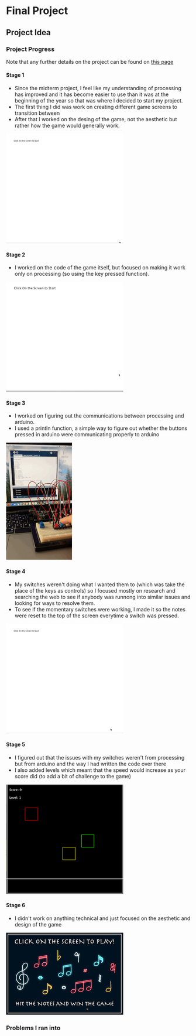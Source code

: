 # Final Project

## Project Idea

### Project Progress

Note that any further details on the project can be found on [this page](https://github.com/AalyaSharaf/intro-to-IM/blob/master/finalProject/journal.md)

#### Stage 1
- Since the midterm project, I feel like my understanding of processing has improved and it has become easier to use than it was at the beginning of the year so that was where I decided to start my project.
- The first thing I did was work on creating different game screens to transition between
- After that I worked on the desing of the game, not the aesthetic but rather how the game would generally work.

![](media/day1.gif)

#### Stage 2
- I worked on the code of the game itself, but focused on making it work only on processing (so using the key pressed function). 

![](media/day2.gif)

#### Stage 3
- I worked on figuring out the communications between processing and arduino.
- I used a println function, a simple way to figure out whether the buttons pressed in arduino were communicating properly to arduino

![](media/day3.gif)

#### Stage 4
- My switches weren't doing what I wanted them to (which was take the place of the keys as controls) so I focused mostly on research and searching the web to see if anybody was runnong into similar issues and looking for ways to resolve them.
- To see if the momentary switches were working, I made it so the notes were reset to the top of the screen everytime a switch was pressed.

![](media/day4.gif)

#### Stage 5
- I figured out that the issues with my switches weren't from processing but from arduino and the way I had written the code over there
- I also added levels which meant that the speed would increase as your score did (to add a bit of challenge to the game)

![](media/day5.gif)

#### Stage 6
- I didn't work on anything technical and just focused on the aesthetic and design of the game

![](media/day6.gif)

### Problems I ran into
